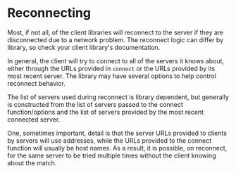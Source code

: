 # Reconnecting

Most, if not all, of the client libraries will reconnect to the server if they are disconnected due to a network problem. The reconnect logic can differ by library, so check your client library's documentation.

In general, the client will try to connect to all of the servers it knows about, either through the URLs provided in `connect` or the URLs provided by its most recent server. The library may have several options to help control reconnect behavior.

The list of servers used during reconnect is library dependent, but generally is constructed from the list of servers passed to the connect function/options and the list of servers provided by the most recent connected server.

One, sometimes important, detail is that the server URLs provided to clients by servers will use addresses, while the URLs provided to the connect function will usually be host names. As a result, it is possible, on reconnect, for the same server to be tried multiple times without the client knowing about the match.